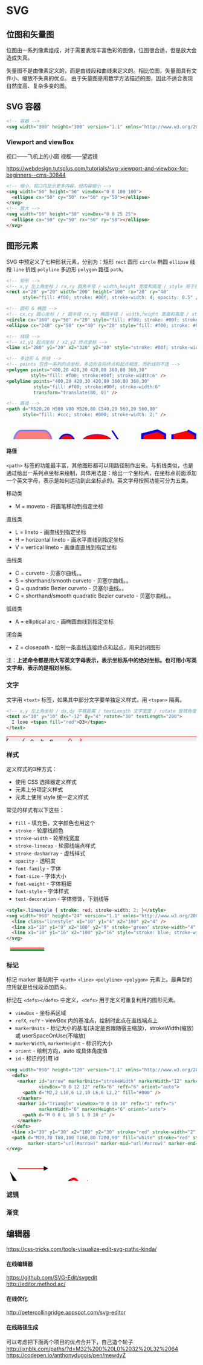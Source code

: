# SVG

## 位图和矢量图

位图由一系列像素组成，对于需要表现丰富色彩的图像，位图很合适，但是放大会造成失真。

矢量图不是由像素定义的，而是由线段和曲线来定义的。相比位图，矢量图具有文件小、缩放不失真的优点。
由于矢量图是用数学方法描述的图，因此不适合表现自然度高、复杂多变的图。

## SVG 容器

```html
<!-- 容器 -->
<svg width="300" height="300" version="1.1" xmlns="http://www.w3.org/2000/svg"></svg>
```

### Viewport and viewBox

视口——飞机上的小窗  视框——望远镜

https://webdesign.tutsplus.com/tutorials/svg-viewport-and-viewbox-for-beginners--cms-30844

```html
<!-- 缩小，视口内显示更多内容，但内容缩小 -->
<svg width="50" height="50" viewBox="0 0 100 100">
  <ellipse cx="50" cy="50" rx="50" ry="50"></ellipse>
</svg>
<!-- 放大 -->
<svg width="50" height="50" viewBox="0 0 25 25">
  <ellipse cx="50" cy="50" rx="50" ry="50"></ellipse>
</svg>
```


## 图形元素


SVG 中预定义了七种形状元素，分别为：矩形 `rect` 圆形 `circle` 椭圆 `ellipse` 线段 `line` 折线 `polyline` 多边形 `polygon` 路径 `path`。

```html
<!-- 矩形 -->
<!-- x,y 左上角坐标 / rx,ry 圆角半径 / width,height 宽度和高度 / style 用于指定样式 -->
<rect x="20" y="20" width="200" height="100" rx="20" ry="40"
      style="fill: #f00; stroke: #00f; stroke-width: 4; opacity: 0.5" />

<!-- 圆形 & 椭圆 -->
<!-- cx,cy 圆心坐标 / r 圆半径 rx,ry 椭圆半径 / width,height 宽度和高度 / style 用于指定样式 -->
<circle cx="160" cy="50" r="20" style="fill: #f00; stroke: #00f; stroke-width: 4;" />
<ellipse cx="240" cy="50" rx="40" ry="20" style="fill: #f00; stroke: #00f;" />

<!-- 线段 -->
<!-- x1,y1 起点坐标 / x2,y2 终点坐标 -->
<line x1="280" y1="20" x2="320" y2="80" style="stroke: #00f; stroke-width: 4;" />

<!-- 多边形 & 折线 -->
<!-- points 包含一系列的点坐标，多边形会将终点和起点相连，而折线则不连 -->
<polygon points="400,20 420,30 420,80 360,80 360,30"
         style="fill: #f00; stroke:#00f; stroke-width:6" />
<polyline points="400,20 420,30 420,80 360,80 360,30"
          style="fill: #f00; stroke:#00f; stroke-width:6"
          transform="translate(80, 0)" />

<!-- 路径 -->
<path d="M520,20 H580 V80 M520,80 C540,20 560,20 560,80"
      style="fill: #ccc; stroke: #000; stroke-width: 2;" />
```

<svg width="960" height="82" version="1.1" xmlns="http://www.w3.org/2000/svg">
  <rect x="20" y="20" width="100" height="60" rx="20" ry="30"
        style="fill: #f00; stroke: #00f; stroke-width: 4; opacity: 0.5" />
  <circle cx="160" cy="50" r="20" style="fill: #f00; stroke: #00f; stroke-width: 4;" />
  <ellipse cx="240" cy="50" rx="40" ry="20" style="fill: #f00; stroke: #00f;" />
  <line x1="280" y1="20" x2="320" y2="80" style="stroke: #00f; stroke-width: 4;" />
  <polygon points="400,20 420,30 420,80 360,80 360,30"
           style="fill: #f00; stroke:#00f; stroke-width:6" />
  <polyline points="400,20 420,30 420,80 360,80 360,30"
            style="fill: #f00; stroke:#00f; stroke-width:6" transform="translate(80, 0)" />
  <path d="M520,20 H580 V80 M520,80 C540,20 560,20 560,80"
        style="fill: #ccc; stroke: #000; stroke-width: 2;" />
</svg>

#### 路径

`<path>` 标签的功能最丰富，其他图形都可以用路径制作出来。与折线类似，也是通过给出一系列点坐标来绘制，具体用法是：给出一个坐标点，在坐标点前面添加一个英文字母，表示是如何运动到此坐标点的。英文字母按照功能可分为五类。

移动类
  * M = moveto - 将画笔移动到指定坐标

直线类
  * L = lineto - 画直线到指定坐标
  * H = horizontal lineto - 画水平直线到指定坐标
  * V = vertical lineto - 画垂直直线到指定坐标

曲线类
  * C = curveto - 贝塞尔曲线。。
  * S = shorthand/smooth curveto - 贝塞尔曲线。。
  * Q = quadratic Bezier curveto - 贝塞尔曲线。。
  * C = shorthand/smooth quadratic Bezier curveto - 贝塞尔曲线。。

弧线类
  * A = elliptical arc - 画椭圆曲线到指定坐标

闭合类
  * Z = closepath - 绘制一条直线连接终点和起点，用来封闭图形

注：**上述命令都是用大写英文字母表示，表示坐标系中的绝对坐标。也可用小写英文字母，表示的是相对坐标**。

### 文字

文字用 `<text>` 标签，如果其中部分文字要单独定义样式，用 `<tspan>` 隔离。

```html
<!-- x,y 左上角坐标 / dx,dy 平移距离 / textLength 文字宽度 / rotate 旋转角度-->
<text x="10" y="10" dx="-12" dy="4" rotate="30" textLength="200">
  I love <tspan fill="red">D3</tspan>
</text>
```

<svg width="960" height="24" version="1.1" xmlns="http://www.w3.org/2000/svg">
  <rect x="1" y="1" width="958" height="22" fill="#eee" stroke="#f00" stroke-width="1" />
  <text x="10" y="10" dx="-12" dy="4" rotate="30" textLength="200">I love <tspan fill="red">D3</tspan></text>
</svg>

### 样式

定义样式的3种方式：
  * 使用 CSS 选择器定义样式
  * 元素上分项定义样式
  * 元素上使用 style 统一定义样式

常见的样式有以下这些：
  * `fill` - 填充色，文字颜色也用这个
  * `stroke` - 轮廓线颜色
  * `stroke-width` - 轮廓线宽度
  * `stroke-linecap` - 轮廓线端点样式
  * `stroke-dasharray` - 虚线样式
  * `opacity` - 透明度
  * `font-family` - 字体
  * `font-size` - 字体大小
  * `font-weight` - 字体粗细
  * `font-style` - 字体样式
  * `text-decoration` - 字体修饰，下划线等

```html
<style>.linestyle { stroke: red; stroke-width: 2; }</style>
<svg width="960" height="24" version="1.1" xmlns="http://www.w3.org/2000/svg">
  <line class="linestyle" x1="10" y1="4" x2="100" y2="4" />
  <line x1="10" y1="9" x2="100" y2="9" stroke="green" stroke-width="4" />
  <line x1="10" y1="16" x2="100" y2="16" style="stroke: blue; stroke-width: 6" />
</svg>
```

<style>.linestyle { stroke: red; stroke-width: 2; }</style>
<svg width="960" height="24" version="1.1" xmlns="http://www.w3.org/2000/svg">
  <line class="linestyle" x1="10" y1="4" x2="100" y2="4" />
  <line x1="10" y1="9" x2="100" y2="9" stroke="green" stroke-width="4" />
  <line x1="10" y1="16" x2="100" y2="16" style="stroke: blue; stroke-width: 6" />
</svg>

### 标记

标记 marker 能贴附于 `<path>` `<line>` `<polyline>` `<polygon>` 元素上。最典型的应用就是给线段添加箭头。

标记在 `<defs></defs>` 中定义，`<defs>` 用于定义可重复利用的图形元素。

* `viewBox` - 坐标系区域
* `refX`, `refY` - viewBox 内的基准点，绘制时此点在直线端点上
* `markerUnits` - 标记大小的基准(决定是否跟随宿主缩放)，strokeWidth(缩放) 或 userSpaceOnUse(不缩放)
* `markerWidth`, `markerHeight` - 标识的大小
* `orient` - 绘制方向，auto 或具体角度值
* `id` - 标识的引用 id

```html
<svg width="960" height="120" version="1.1" xmlns="http://www.w3.org/2000/svg">
  <defs>
    <marker id="arrow" markerUnits="strokeWidth" markerWidth="12" markerHeight="12"
            viewBox="0 0 12 12" refX="6" refY="6" orient="auto">
      <path d="M2,2 L10,6 L2,10 L6,6 L2,2" fill="#000" />
    </marker>
    <marker id="Triangle" viewBox="0 0 10 10" refX="1" refY="5"
            markerWidth="6" markerHeight="6" orient="auto">
      <path d="M 0 0 L 10 5 L 0 10 z" />
    </marker>
  </defs>
  <line x1="30" y1="30" x2="100" y2="30" stroke="red" stroke-width="2" marker-end="url(#Triangle)" />
  <path d="M20,70 T80,100 T160,80 T200,90" fill="white" stroke="red" stroke-width="6"
        marker-start="url(#arrow)" marker-mid="url(#arrow)" marker-end="url(#arrow)" />
</svg>
```

<svg width="960" height="120" version="1.1" xmlns="http://www.w3.org/2000/svg">
  <defs>
    <marker id="arrow" markerUnits="strokeWidth" markerWidth="12" markerHeight="12"
            viewBox="0 0 12 12" refX="6" refY="6" orient="auto">
      <path d="M2,2 L10,6 L2,10 L6,6 L2,2" fill="#000" />
    </marker>
    <marker id="Triangle" viewBox="0 0 10 10" refX="1" refY="5"
            markerWidth="6" markerHeight="6" orient="auto">
      <path d="M 0 0 L 10 5 L 0 10 z" />
    </marker>
  </defs>
  <line x1="30" y1="30" x2="100" y2="30" stroke="red" stroke-width="2" marker-end="url(#Triangle)" />
  <path d="M20,70 T80,100 T160,80 T200,90" fill="white" stroke="red" stroke-width="6"
        marker-start="url(#arrow)" marker-mid="url(#arrow)" marker-end="url(#arrow)" />
</svg>



### 滤镜


### 渐变


## 编辑器

https://css-tricks.com/tools-visualize-edit-svg-paths-kinda/

#### 在线编辑器

https://github.com/SVG-Edit/svgedit  
http://editor.method.ac/  

#### 在线优化

http://petercollingridge.appspot.com/svg-editor

#### 在线路径生成

可以考虑把下面两个项目的优点合并下，自己造个轮子  
http://jxnblk.com/paths/?d=M32%200%20L0%2032%20L32%2064  
https://codepen.io/anthonydugois/pen/mewdyZ  
